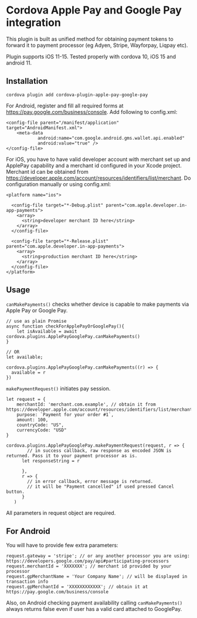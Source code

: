 # Cordova Apple Pay and Google Pay integration
This plugin is built as unified method for obtaining payment tokens to forward it to payment processor (eg Adyen,
Stripe, Wayforpay, Liqpay etc).

Plugin supports iOS 11-15. Tested properly with cordova 10, iOS 15 and android 11.

## Installation

```
cordova plugin add cordova-plugin-apple-pay-google-pay
```

For Android, register and fill all required forms at https://pay.google.com/business/console. Add following to
config.xml:

```
<config-file parent="/manifest/application" target="AndroidManifest.xml">
    <meta-data
            android:name="com.google.android.gms.wallet.api.enabled"
            android:value="true" />
</config-file>
```

For iOS, you have to have valid developer account with merchant set up and ApplePay capability and a merchant id
configured in your Xcode project. Merchant id can be obtained
from https://developer.apple.com/account/resources/identifiers/list/merchant. Do configuration manually or using
config.xml:

```
<platform name="ios">

  <config-file target="*-Debug.plist" parent="com.apple.developer.in-app-payments">
    <array>
      <string>developer merchant ID here</string>
    </array>
  </config-file>

  <config-file target="*-Release.plist" parent="com.apple.developer.in-app-payments">
    <array>
      <string>production merchant ID here</string>
    </array>
  </config-file>
</platform>
```

## Usage

`canMakePayments()` checks whether device is capable to make payments via Apple Pay or Google Pay.

```
// use as plain Promise
async function checkForApplePayOrGooglePay(){
    let isAvailable = await cordova.plugins.ApplePayGooglePay.canMakePayments()
}

// OR
let available;

cordova.plugins.ApplePayGooglePay.canMakePayments((r) => {
  available = r
})
```

`makePaymentRequest()` initiates pay session.

```
let request = {
    merchantId: 'merchant.com.example', // obtain it from https://developer.apple.com/account/resources/identifiers/list/merchant
    purpose: `Payment for your order #1`,
    amount: 100,
    countryCode: "US",
    currencyCode: "USD"
}

cordova.plugins.ApplePayGooglePay.makePaymentRequest(request, r => {
        // in success callback, raw response as encoded JSON is returned. Pass it to your payment processor as is.
      let responseString = r

      },
      r => {
        // in error callback, error message is returned.
        // it will be "Payment cancelled" if used pressed Cancel button.
      }
   )
```

All parameters in request object are required.

## For Android

You will have to provide few extra parameters:

```
request.gateway = 'stripe'; // or any another processor you are using: https://developers.google.com/pay/api#participating-processors
request.merchantId = 'XXXXXXX'; // merchant id provided by your processor
request.gpMerchantName = 'Your Company Name'; // will be displayed in transaction info
request.gpMerchantId = 'XXXXXXXXXXXX'; // obtain it at https://pay.google.com/business/console
```

Also, on Android checking payment availability calling `canMakePayments()` always returns false even if user has a valid card attached to GooglePay.
